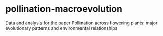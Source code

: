 # pollination-macroevolution
Data and analysis for the paper Pollination across flowering plants: major evolutionary patterns and environmental relationships
